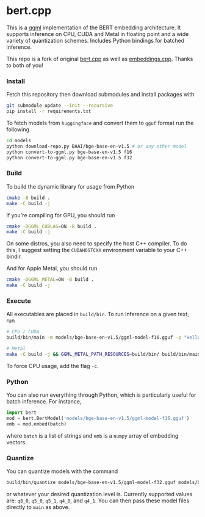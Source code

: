 # bert.cpp

This is a [ggml](https://github.com/ggerganov/ggml) implementation of the BERT embedding architecture. It supports inference on CPU, CUDA and Metal in floating point and a wide variety of quantization schemes. Includes Python bindings for batched inference.

This repo is a fork of original [bert.cpp](https://github.com/skeskinen/bert.cpp) as well as [embeddings.cpp](https://github.com/xyzhang626/embeddings.cpp). Thanks to both of you!

### Install

Fetch this repository then download submodules and install packages with
```sh
git submodule update --init --recursive
pip install -r requirements.txt
```

To fetch models from `huggingface`  and convert them to `gguf` format run the following
```sh
cd models
python download-repo.py BAAI/bge-base-en-v1.5 # or any other model
python convert-to-ggml.py bge-base-en-v1.5 f16
python convert-to-ggml.py bge-base-en-v1.5 f32
```

### Build

To build the dynamic library for usage from Python
```sh
cmake -B build .
make -C build -j
```

If you're compiling for GPU, you should run
```sh
cmake -DGGML_CUBLAS=ON -B build .
make -C build -j
```
On some distros, you also need to specify the host C++ compiler. To do this, I suggest setting the `CUDAHOSTCXX` environment variable to your C++ bindir.

And for Apple Metal, you should run
```sh
cmake -DGGML_METAL=ON -B build .
make -C build -j
```

### Execute

All executables are placed in `build/bin`. To run inference on a given text, run
```sh
# CPU / CUDA
build/bin/main -m models/bge-base-en-v1.5/ggml-model-f16.gguf -p "Hello world"

# Metal
make -C build -j && GGML_METAL_PATH_RESOURCES=build/bin/ build/bin/main -m models/bge-base-en-v1.5/ggml-model-f16.gguf -p "Hello world"
```
To force CPU usage, add the flag `-c`.

### Python

You can also run everything through Python, which is particularly useful for batch inference. For instance,
```python
import bert
mod = bert.BertModel('models/bge-base-en-v1.5/ggml-model-f16.gguf')
emb = mod.embed(batch)
```
where `batch` is a list of strings and `emb` is a `numpy` array of embedding vectors.

### Quantize

You can quantize models with the command
```sh
build/bin/quantize models/bge-base-en-v1.5/ggml-model-f32.gguf models/bge-base-en-v1.5/ggml-model-q8_0.gguf q8_0
```
or whatever your desired quantization level is. Currently supported values are: `q8_0`, `q5_0`, `q5_1`, `q4_0`, and `q4_1`. You can then pass these model files directly to `main` as above.
